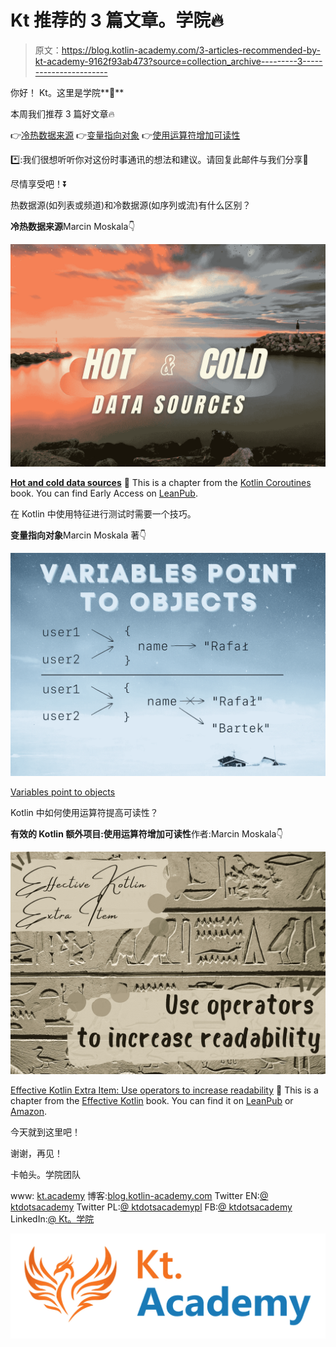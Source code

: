 # Kt 推荐的 3 篇文章。学院🔥

> 原文：<https://blog.kotlin-academy.com/3-articles-recommended-by-kt-academy-9162f93ab473?source=collection_archive---------3----------------------->

你好！
Kt。这里是学院**👋**

本周我们推荐 3 篇好文章🔥

👉[冷热数据来源](https://kt.academy/article/cc-hot-cold)
👉[变量指向对象](https://kt.academy/article/variables)
👉[使用运算符增加可读性](https://kt.academy/article/ek-operators)

*️⃣:我们很想听听你对这份时事通讯的想法和建议。请回复此邮件与我们分享📩

尽情享受吧！⏬

热数据源(如列表或频道)和冷数据源(如序列或流)有什么区别？

**冷热数据来源**Marcin Moskala👇

[![](img/37472d00883e8db416b8e51e7a2f5441.png)](https://kt.academy/article/cc-hot-cold)

[**Hot and cold data sources**](https://kt.academy/article/cc-hot-cold)
🔻 This is a chapter from the [Kotlin Coroutines](https://kt.academy/book/coroutines) book. You can find Early Access on [LeanPub](https://leanpub.com/coroutines/).

在 Kotlin 中使用特征进行测试时需要一个技巧。

**变量指向对象**Marcin Moskala 著👇

[![](img/6e0226fc28ec16a81ec5089cecb85b78.png)](https://kt.academy/article/variables)

[Variables point to objects](https://kt.academy/article/variables)

Kotlin 中如何使用运算符提高可读性？

**有效的 Kotlin 额外项目:使用运算符增加可读性**作者:Marcin Moskala👇

[![](img/7e6d22473b04438228c47eb7d27259c7.png)](https://kt.academy/article/ek-operators)

[Effective Kotlin Extra Item: Use operators to increase readability](https://kt.academy/article/ek-operators)
🔻 This is a chapter from the [Effective Kotlin](https://kt.academy/book/effectivekotlin) book. You can find it on [LeanPub](https://leanpub.com/effectivekotlin) or [Amazon](https://www.amazon.com/Effective-Kotlin-practices-Marcin-Moskala/dp/8395452837/ref=sr_1_1?dchild=1&keywords=effective+kotlin&qid=1615033955&sr=8-1).

今天就到这里吧！

谢谢，再见！

卡帕头。学院团队

www: [kt.academy](https://kt.academy/)
博客:[blog.kotlin-academy.com](http://blog.kotlin-academy.com/)
Twitter EN:[@ ktdotsacademy](https://twitter.com/ktdotacademy)
Twitter PL:[@ ktdotsacademypl](https://twitter.com/ktdotacademyPL)
FB:[@ ktdotsacademy](https://www.facebook.com/KtDotAcademy)
LinkedIn:[@ Kt。学院](https://www.linkedin.com/company/kt-academy/)

[![](img/41ea7f7f986162508435da6b618998aa.png)](https://www.kt.academy)